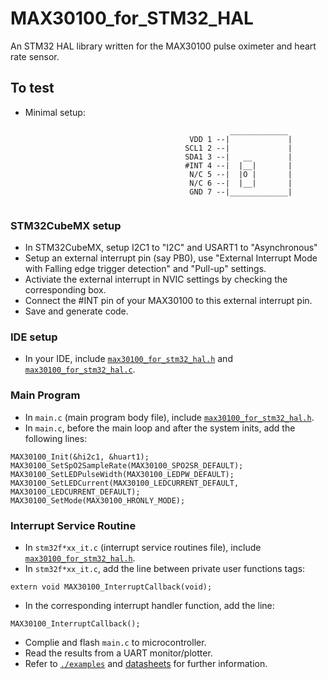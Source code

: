 # MAX30100_for_STM32_HAL
An STM32 HAL library written for the MAX30100 pulse oximeter and heart rate sensor.

## To test
* Minimal setup:
```
                                                 _____________
                                        VDD 1 --|             |
                                       SCL1 2 --|             |
                                       SDA1 3 --|   __        |
                                       #INT 4 --|  |__|       |
                                        N/C 5 --|  |O |       |
                                        N/C 6 --|  |__|       |
                                        GND 7 --|_____________|  
                                   
 ```
 ### STM32CubeMX setup
* In STM32CubeMX, setup I2C1 to "I2C" and USART1 to "Asynchronous"
* Setup an external interrupt pin (say PB0), use "External Interrupt Mode with Falling edge trigger detection" and "Pull-up" settings.
* Activiate the external interrupt in NVIC settings by checking the corresponding box.
* Connect the #INT pin of your MAX30100 to this external interrupt pin.
* Save and generate code.

### IDE setup
* In your IDE, include [`max30100_for_stm32_hal.h`](./max30100_for_stm32_hal.h) and [`max30100_for_stm32_hal.c`](./max30100_for_stm32_hal.c).

### Main Program
* In `main.c` (main program body file), include [`max30100_for_stm32_hal.h`](./max30100_for_stm32_hal.h).
* In `main.c`, before the main loop and after the system inits, add the following lines:
 ```
MAX30100_Init(&hi2c1, &huart1);
MAX30100_SetSpO2SampleRate(MAX30100_SPO2SR_DEFAULT);
MAX30100_SetLEDPulseWidth(MAX30100_LEDPW_DEFAULT);
MAX30100_SetLEDCurrent(MAX30100_LEDCURRENT_DEFAULT,      
MAX30100_LEDCURRENT_DEFAULT);
MAX30100_SetMode(MAX30100_HRONLY_MODE);
 ```
 ### Interrupt Service Routine
* In `stm32f*xx_it.c` (interrupt service routines file), include [`max30100_for_stm32_hal.h`](./max30100_for_stm32_hal.h).
* In `stm32f*xx_it.c`, add the line between private user functions tags:
```
extern void MAX30100_InterruptCallback(void);
```
* In the corresponding interrupt handler function, add the line:
```
MAX30100_InterruptCallback();
```
* Complie and flash `main.c` to microcontroller.
* Read the results from a UART monitor/plotter.
* Refer to [`./examples`](./examples) and [datasheets](https://www.maximintegrated.com/en/products/sensors/MAX30100.html) for further information.
